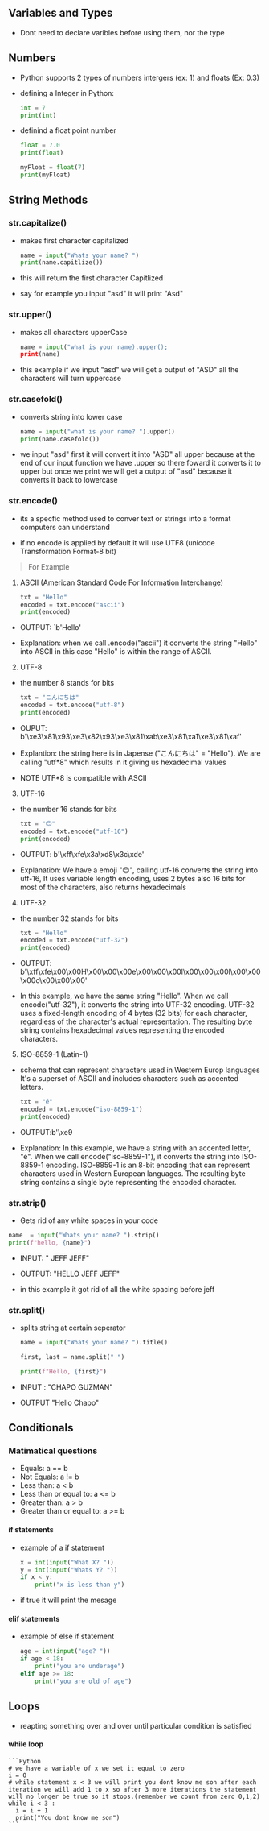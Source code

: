 ## Variables and Types

* Dont need to declare varibles before using them, nor the type

## Numbers

* Python supports 2 types of numbers intergers (ex: 1) and floats (Ex: 0.3)

* defining a Integer in Python:

  ```Python
  int = 7
  print(int)
  ```

* definind a float point number

  ```Python
  float = 7.0
  print(float)
  ```

  ```Python
  myFloat = float(7)
  print(myFloat)
  ```

## String Methods

### str.capitalize()

* makes first character capitalized

  ```Python
  name = input("Whats your name? ")
  print(name.capitlize())
  ```

* this will return the first character Capitlized

* say for example you input "asd" it will print "Asd"

### str.upper()

* makes all characters upperCase

  ```Python
  name = input("what is your name).upper();
  print(name)
  ```

* this example if we input "asd" we will get a output of "ASD" all the characters will turn uppercase

### str.casefold()

* converts string into lower case

  ```Python
  name = input("what is your name? ").upper()
  print(name.casefold())
  ```

* we input "asd" first it will convert it into "ASD" all upper because at the end of our input function we have .upper so there foward it converts it to upper but once we print we will get a output of "asd" because it converts it back to lowercase

### str.encode()

* its a specfic method used to conver text or strings into a format computers can understand

* if no encode is applied by default it will use UTF8 (unicode Transformation Format-8 bit)

> For Example

1. ASCII (American Standard Code For Information Interchange)

   ```Python
   txt = "Hello"
   encoded = txt.encode("ascii")
   print(encoded)
   ```

* OUTPUT: `b'Hello'

* Explanation: when we call .encode("ascii") it converts the string "Hello" into ASCII in this case "Hello" is within the range of ASCII.

2. UTF-8

* the number 8 stands for bits

  ```Python
  txt = "こんにちは"
  encoded = txt.encode("utf-8")
  print(encoded)
  ```

* OUPUT: b'\xe3\x81\x93\xe3\x82\x93\xe3\x81\xab\xe3\x81\xa1\xe3\x81\xaf'
* Explantion: the string here is in Japense ("こんにちは" = "Hello"). We are calling "utf\*8" which results in it giving us hexadecimal values

* NOTE UTF\*8 is compatible with ASCII

3. UTF-16

* the number 16 stands for bits

  ```Python
  txt = "😊"
  encoded = txt.encode("utf-16")
  print(encoded)
  ```

* OUTPUT: b'\xff\xfe\x3a\xd8\x3c\xde'
* Explanation: We have a emoji "😊", calling utf-16 converts the string into utf-16, It uses variable length encoding, uses 2 bytes also 16 bits for most of the characters, also returns hexadecimals

4. UTF-32

* the number 32 stands for bits

  ```Python
  txt = "Hello"
  encoded = txt.encode("utf-32")
  print(encoded)
  ```

* OUTPUT: b'\xff\xfe\x00\x00H\x00\x00\x00e\x00\x00\x00l\x00\x00\x00l\x00\x00\x00o\x00\x00\x00'

* In this example, we have the same string "Hello". When we call encode("utf-32"), it converts the string into UTF-32 encoding. UTF-32 uses a fixed-length encoding of 4 bytes (32 bits) for each character, regardless of the character's actual representation. The resulting byte string contains hexadecimal values representing the encoded characters.

5. ISO-8859-1 (Latin-1)

* schema that can represent characters used in Western Europ languages It's a superset of ASCII and includes characters such as accented letters.

    ```Python
    txt = "é"
    encoded = txt.encode("iso-8859-1")
    print(encoded)
    ```
* OUTPUT:b'\xe9
 * Explanation: In this example, we have a string with an accented letter, "é". When we call encode("iso-8859-1"), it converts the string into ISO-8859-1 encoding. ISO-8859-1 is an 8-bit encoding that can represent characters used in Western European languages. The resulting byte string contains a single byte representing the encoded character.


 ### str.strip()

 * Gets rid of any white spaces in your code 

  ``` Python
  name  = input("Whats your name? ").strip()
  print(f"hello, {name}")
  ```

* INPUT: "      JEFF JEFF"
* OUTPUT: "HELLO JEFF JEFF"

* in this example it got rid of all the white spacing before jeff


### str.split()

* splits string at certain seperator

  ```Python
  name = input("Whats your name? ").title()

  first, last = name.split(" ")

  print(f"Hello, {first}")
  ```
* INPUT : "CHAPO GUZMAN" 
* OUTPUT "Hello Chapo" 


## Conditionals

### Matimatical questions 

* Equals: a == b
* Not Equals: a != b
* Less than: a < b
* Less than or equal to: a <= b
* Greater than: a > b
* Greater than or equal to: a >= b

#### if statements
* example of a if statement

    ```Python
    x = int(input("What X? "))
    y = int(input("Whats Y? "))
    if x < y:
        print("x is less than y")
    ```


* if true it will print the mesage

#### elif statements

* example of else if statement

    ```Python
    age = int(input("age? "))
    if age < 18:
        print("you are underage")
    elif age >= 18:
        print("you are old of age") 
    ```

## Loops 

* reapting something over and over until particular condition is satisfied
#### while loop

    ```Python
    # we have a variable of x we set it equal to zero
    i = 0 
    # while statement x < 3 we will print you dont know me son after each iteration we will add 1 to x so after 3 more iterations the statement will no longer be true so it stops.(remember we count from zero 0,1,2)
    while i < 3 :
      i = i + 1
      print("You dont know me son")
    ```
 